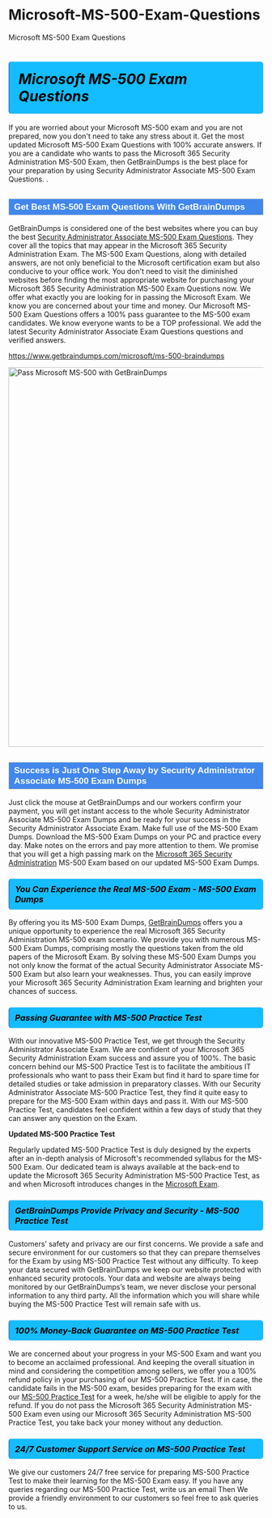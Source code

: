 # Microsoft-MS-500-Exam-Questions
Microsoft MS-500 Exam Questions
<h1><strong><span style="display: block; color: #000000; background: #14BDFF; border: 0.5px solid #AED6F1; border-left: 3px solid #3498DB; padding: .6em; border-radius: 6px;">                     <em>Microsoft MS-500 <span class="exam_variation">Exam Questions</span> </em>                </span></strong>            </h1>                        <p>If you are worried about your Microsoft MS-500 exam and you are not prepared, now you don't need to take any stress about it.             Get the most updated Microsoft MS-500 <span class="exam_variation">Exam Questions</span> with 100% accurate answers. If you are a candidate who wants to pass the             Microsoft 365 Security Administration MS-500 Exam, then GetBrainDumps is the best place for your preparation by using Security Administrator Associate MS-500 <span class="exam_variation">Exam Questions</span>. .</p>                        <h2 style="background: #4287ec; border: 1px solid #cccccc; padding: 5px 10px;">                <span style="color: #ffffff;">                    <span style="font-size: 11pt;">                        <span style="line-height: normal;">                            <span style="font-family: Calibri,sans-serif;">                                <strong>                                    <span style="font-size: 13.0pt;">Get Best MS-500 <span class="exam_variation">Exam Questions</span> With GetBrainDumps</span>                                </strong>                            </span>                        </span>                    </span>                </span>            </h2>                        <p>GetBrainDumps is considered one of the best websites where you can buy the best <a href="https://www.getbraindumps.com/microsoft/security-administrator-associate-braindumps.html">Security Administrator Associate MS-500 <span class="exam_variation">Exam Questions</span></a>.             They cover all the topics that may appear in the Microsoft 365 Security Administration Exam. The MS-500 <span class="exam_variation">Exam Questions</span>,             along with detailed answers, are not only beneficial to the Microsoft certification exam but also conducive to your office work.             You don’t need to visit the diminished websites before finding the most appropriate website for purchasing your             Microsoft 365 Security Administration MS-500 <span class="exam_variation">Exam Questions</span> now. We offer what exactly you are looking for in passing the Microsoft Exam.             We know you are concerned about your time and money. Our Microsoft MS-500 <span class="exam_variation">Exam Questions</span> offers a 100% pass guarantee to the             MS-500 exam candidates. We know everyone wants to be a TOP professional. We add the latest Security Administrator Associate <span class="exam_variation">Exam Questions</span> questions and verified answers.</p>                        <p><a href="https://www.getbraindumps.com/microsoft/ms-500-braindumps">https://www.getbraindumps.com/microsoft/ms-500-braindumps</a></p>                        <p><a href="https://www.getbraindumps.com/"><img src="https://www.getbraindumps.com/images/get-updated-exam-questions-with-discount-getbraindumps.jpg" class="postImage" alt="Pass Microsoft MS-500 with GetBrainDumps" width="750"></a></p>                            <h2 style="background: #4287ec; border: 1px solid #cccccc; padding: 5px 10px;">                <span style="color: #ffffff;">                    <span style="font-size: 11pt;">                        <span style="line-height: normal;">                            <span style="font-family: Calibri,sans-serif;">                                <strong>                                    <span style="font-size: 13.0pt;">Success is Just One Step Away by Security Administrator Associate MS-500 <span class="exam_variation2">Exam Dumps</span></span>                                </strong>                            </span>                        </span>                    </span>                </span>            </h2>                        <p>Just click the mouse at GetBrainDumps and our workers confirm your payment, you will get instant access to the whole Security Administrator Associate MS-500 <span class="exam_variation2">Exam Dumps</span>             and be ready for your success in the Security Administrator Associate Exam. Make full use of the MS-500 <span class="exam_variation2">Exam Dumps</span>. Download the MS-500 <span class="exam_variation2">Exam Dumps</span> on your             PC and practice every day. Make notes on the errors and pay more attention to them. We promise that you will get a high passing mark on the             <a href="https://www.getbraindumps.com/microsoft/ms-500-braindumps">Microsoft 365 Security Administration</a> MS-500 Exam based on our updated MS-500 <span class="exam_variation2">Exam Dumps</span>.</p>                        <h3>                <strong>                    <span style="display: block; color: #000000; background: #14BDFF; border: 0.5px solid #AED6F1; border-left: 3px solid #3498DB; padding: .6em; border-radius: 6px;">                        <em>You Can Experience the Real MS-500 Exam - MS-500 <span class="exam_variation2">Exam Dumps</span></em>                    </span>                </strong>            </h3>                        <p>By offering you its MS-500 <span class="exam_variation2">Exam Dumps</span>, <a href="https://www.getbraindumps.com/">GetBrainDumps</a> offers you a unique opportunity to experience the real             Microsoft 365 Security Administration MS-500 exam scenario. We provide you with numerous MS-500 <span class="exam_variation2">Exam Dumps</span>, comprising mostly             the questions taken from the old papers of the Microsoft Exam. By solving these MS-500 <span class="exam_variation2">Exam Dumps</span> you not only know the format of the actual             Security Administrator Associate MS-500 Exam but also learn your weaknesses. Thus, you can easily improve your             Microsoft 365 Security Administration Exam learning and brighten your chances of success.</p>                        <h3>                <strong>                    <span style="display: block; color: #000000; background: #14BDFF; border: 0.5px solid #AED6F1; border-left: 3px solid #3498DB; padding: .6em; border-radius: 6px;">                        <em>Passing Guarantee with MS-500 <span class="exam_variation3">Practice Test</span></em>                    </span>                </strong>            </h3>                        <p>With our innovative MS-500 <span class="exam_variation3">Practice Test</span>, we get through the Security Administrator Associate Exam. We are confident of your Microsoft 365 Security Administration Exam             success and assure you of 100%. The basic concern behind our MS-500 <span class="exam_variation3">Practice Test</span> is to facilitate the ambitious IT professionals who want to pass their             Exam but find it hard to spare time for detailed studies or take admission in preparatory classes. With our Security Administrator Associate MS-500 <span class="exam_variation3">Practice Test</span>, they             find it quite easy to prepare for the MS-500 Exam within days and pass it. With our MS-500 <span class="exam_variation3">Practice Test</span>, candidates feel confident within a few days of             study that they can answer any question on the Exam.</p>                        <p><strong>Updated MS-500 <span class="exam_variation3">Practice Test</span></strong></p>                        <p>Regularly updated MS-500 <span class="exam_variation3">Practice Test</span> is duly designed by the experts after an in-depth analysis of Microsoft's recommended syllabus for the MS-500 Exam.             Our dedicated team is always available at the back-end to update the Microsoft 365 Security Administration MS-500 <span class="exam_variation3">Practice Test</span>,             as and when Microsoft introduces changes in the <a href="https://www.getbraindumps.com/microsoft-braindumps.html">Microsoft Exam</a>.</p>                        <h3>                <strong>                    <span style="display: block; color: #000000; background: #14BDFF; border: 0.5px solid #AED6F1; border-left: 3px solid #3498DB; padding: .6em; border-radius: 6px;">                        <em>GetBrainDumps Provide Privacy and Security - MS-500 <span class="exam_variation3">Practice Test</span></em>                    </span>                </strong>            </h3>                        <p>Customers’ safety and privacy are our first concerns. We provide a safe and secure environment for our customers so that they can prepare themselves for the Exam by using             MS-500 <span class="exam_variation3">Practice Test</span> without any difficulty. To keep your data secured with GetBrainDumps we keep our website protected with enhanced security protocols. Your data and website             are always being monitored by our GetBrainDumps’s team, we never disclose your personal information to any third party. All the information which you will share while buying             the MS-500 <span class="exam_variation3">Practice Test</span> will remain safe with us.</p>                        <h3>                <strong>                    <span style="display: block; color: #000000; background: #14BDFF; border: 0.5px solid #AED6F1; border-left: 3px solid #3498DB; padding: .6em; border-radius: 6px;">                        <em>100% Money-Back Guarantee on MS-500 <span class="exam_variation4">Practice Test</span></em>                    </span>                </strong>            </h3>                        <p>We are concerned about your progress in your MS-500 Exam and want you to become an acclaimed professional. And keeping the overall situation in mind and             considering the competition among sellers, we offer you a 100% refund policy in your purchasing of our MS-500 <span class="exam_variation4">Practice Test</span>. If in case, the candidate fails in the             MS-500 exam, besides preparing for the exam with our <a href="https://www.getbraindumps.com/microsoft/ms-500-braindumps">MS-500 <span class="exam_variation4">Practice Test</span></a> for a week, he/she will be eligible to apply for the refund. If you do not pass the             Microsoft 365 Security Administration MS-500 Exam even using our Microsoft 365 Security Administration MS-500 <span class="exam_variation4">Practice Test</span>, you             take back your money without any deduction.</p>                        <h3>                <strong>                    <span style="display: block; color: #000000; background: #14BDFF; border: 0.5px solid #AED6F1; border-left: 3px solid #3498DB; padding: .6em; border-radius: 6px;">                        <em>24/7 Customer Support Service on MS-500 <span class="exam_variation4">Practice Test</span></em>                    </span>                </strong>            </h3>                        <p>We give our customers 24/7 free service for preparing MS-500 <span class="exam_variation4">Practice Test</span> to make their learning for the MS-500 Exam easy. If you have any queries regarding our             MS-500 <span class="exam_variation4">Practice Test</span>, write us an email Then We provide a friendly environment to our customers so feel free to ask queries to us.</p>                    
